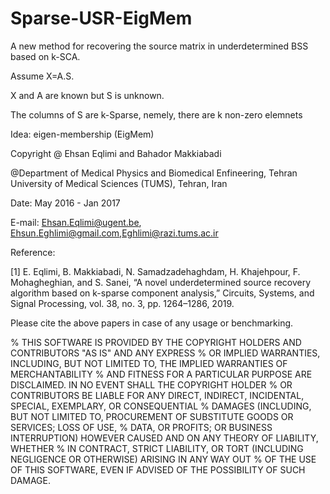 # Sparse-USR-EigMem
A new method for recovering the source matrix in underdetermined BSS based on k-SCA.

Assume X=A.S.

X and A are known but  S is unknown.

The columns of S are k-Sparse, nemely, there are k non-zero elemnets

Idea: eigen-membership (EigMem)

Copyright @ Ehsan Eqlimi and Bahador Makkiabadi

@Department of Medical Physics and Biomedical Enfineering, Tehran University of Medical Sciences (TUMS), Tehran, Iran

Date: May 2016 - Jan 2017

E-mail: Ehsan.Eqlimi@ugent.be, Ehsun.Eghlimi@gmail.com,Eghlimi@razi.tums.ac.ir

Reference:

 [1] E. Eqlimi, B. Makkiabadi, N. Samadzadehaghdam, H. Khajehpour,
 F. Mohagheghian, and S. Sanei, “A novel underdetermined source
 recovery algorithm based on k-sparse component analysis,” Circuits,
 Systems, and Signal Processing, vol. 38, no. 3, pp. 1264–1286, 2019.

Please cite the above papers in case of any usage or benchmarking.

% THIS SOFTWARE IS PROVIDED BY THE COPYRIGHT HOLDERS AND CONTRIBUTORS "AS IS" AND ANY EXPRESS
% OR IMPLIED WARRANTIES, INCLUDING, BUT NOT LIMITED TO, THE IMPLIED WARRANTIES OF MERCHANTABILITY
% AND FITNESS FOR A PARTICULAR PURPOSE ARE DISCLAIMED. IN NO EVENT SHALL THE COPYRIGHT HOLDER
% OR CONTRIBUTORS BE LIABLE FOR ANY DIRECT, INDIRECT, INCIDENTAL, SPECIAL, EXEMPLARY, OR CONSEQUENTIAL
% DAMAGES (INCLUDING, BUT NOT LIMITED TO, PROCUREMENT OF SUBSTITUTE GOODS OR SERVICES; LOSS OF USE,
% DATA, OR PROFITS; OR BUSINESS INTERRUPTION) HOWEVER CAUSED AND ON ANY THEORY OF LIABILITY, WHETHER
% IN CONTRACT, STRICT LIABILITY, OR TORT (INCLUDING NEGLIGENCE OR OTHERWISE) ARISING IN ANY WAY OUT
% OF THE USE OF THIS SOFTWARE, EVEN IF ADVISED OF THE POSSIBILITY OF SUCH DAMAGE.
